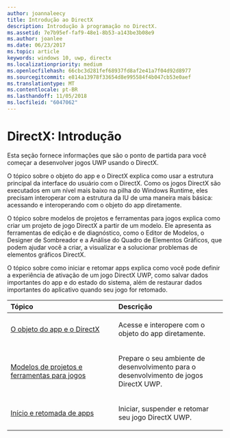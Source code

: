 ```yaml
---
author: joannaleecy
title: Introdução ao DirectX
description: Introdução à programação no DirectX.
ms.assetid: 7e7b95ef-faf9-48e1-8b53-a143be3b08e9
ms.author: joanlee
ms.date: 06/23/2017
ms.topic: article
keywords: windows 10, uwp, directx
ms.localizationpriority: medium
ms.openlocfilehash: 66cbc3d281fef68937fd8af2e41a7f04d92d8977
ms.sourcegitcommit: e814a13978f33654d8e995584f4b047cb53e0aef
ms.translationtype: MT
ms.contentlocale: pt-BR
ms.lasthandoff: 11/05/2018
ms.locfileid: "6047062"
---
```

# <a name="directx-getting-started"></a>DirectX: Introdução

Esta seção fornece informações que são o ponto de partida para você começar a desenvolver jogos UWP usando o DirectX. 

O tópico sobre o objeto do app e o DirectX explica como usar a estrutura principal da interface do usuário com o DirectX. Como os jogos DirectX são executados em um nível mais baixo na pilha do Windows Runtime, eles precisam interoperar com a estrutura da IU de uma maneira mais básica: acessando e interoperando com o objeto do app diretamente.

O tópico sobre modelos de projetos e ferramentas para jogos explica como criar um projeto de jogo DirectX a partir de um modelo. Ele apresenta as ferramentas de edição e de diagnóstico, como o Editor de Modelos, o Designer de Sombreador e a Análise do Quadro de Elementos Gráficos, que podem ajudar você a criar, a visualizar e a solucionar problemas de elementos gráficos DirectX.

O tópico sobre como iniciar e retomar apps explica como você pode definir a experiência de ativação de um jogo DirectX UWP, como salvar dados importantes do app e do estado do sistema, além de restaurar dados importantes do aplicativo quando seu jogo for retomado.

<table>
<colgroup>
<col width="50%" />
<col width="50%" />
</colgroup>
<thead>
<tr class="header">
<th align="left">Tópico</th>
<th align="left">Descrição</th>
</tr>
</thead>
<tbody>
<tr class="odd">
<td align="left"><p><a href="about-the-uwp-user-interface-and-directx.md">O objeto do app e o DirectX</a></p></td>
<td align="left"><p>Acesse e interopere com o objeto do app diretamente.</p></td>
</tr>
<tr class="even">
<td align="left"><p><a href="prepare-your-dev-environment-for-windows-store-directx-game-development.md">Modelos de projetos e ferramentas para jogos</a></p></td>
<td align="left"><p>Prepare o seu ambiente de desenvolvimento para o desenvolvimento de jogos DirectX UWP.</p></td>
</tr>
<tr class="odd">
<td align="left"><p><a href="launching-and-resuming-apps-directx-and-cpp.md">Início e retomada de apps</a></p></td>
<td align="left"><p>Iniciar, suspender e retomar seu jogo DirectX UWP.</p></td>
</tr>
</tbody>
</table>